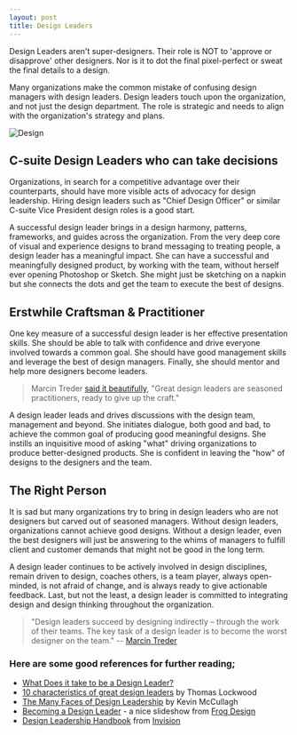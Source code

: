 ```yaml
---
layout: post
title: Design Leaders
---
```


Design Leaders aren't super-designers. Their role is NOT to 'approve or disapprove' other designers. Nor is it to dot the final pixel-perfect or sweat the final details to a design.

Many organizations make the common mistake of confusing design managers with design leaders. Design leaders touch upon the organization, and not just the design department. The role is strategic and needs to align with the organization's strategy and plans.

![Design](https://cdn.oinam.com/img/stock/design-studio-blueprint.jpg)

## C-suite Design Leaders who can take decisions

Organizations, in search for a competitive advantage over their counterparts, should have more visible acts of advocacy for design leadership. Hiring design leaders such as "Chief Design Officer" or similar C-suite Vice President design roles is a good start.

A successful design leader brings in a design harmony, patterns, frameworks, and guides across the organization. From the very deep core of visual and experience designs to brand messaging to treating people, a design leader has a meaningful impact. She can have a successful and meaningfully designed product, by working with the team, without herself ever opening Photoshop or Sketch. She might just be sketching on a napkin but she connects the dots and get the team to execute the best of designs.

## Erstwhile Craftsman & Practitioner

One key measure of a successful design leader is her effective presentation skills. She should be able to talk with confidence and drive everyone involved towards a common goal. She should have good management skills and leverage the best of design managers. Finally, she should mentor and help more designers become leaders.

> Marcin Treder <a href="https://www.uxpin.com/studio/blog/persona-great-design-leader/">said it beautifully</a>, "Great design leaders are seasoned practitioners, ready to give up the craft."

A design leader leads and drives discussions with the design team, management and beyond. She initiates dialogue, both good and bad, to achieve the common goal of producing good meaningful designs. She instills an inquisitive mood of asking "what" driving organizations to produce better-designed products. She is confident in leaving the "how" of designs to the designers and the team.

## The Right Person

It is sad but many organizations try to bring in design leaders who are not designers but carved out of seasoned managers. Without design leaders, organizations cannot achieve good designs. Without a design leader, even the best designers will just be answering to the whims of managers to fulfill client and customer demands that might not be good in the long term.

A design leader continues to be actively involved in design disciplines, remain driven to design, coaches others, is a team player, always open-minded, is not afraid of change, and is always ready to give actionable feedback. Last, but not the least, a design leader is committed to integrating design and design thinking throughout the organization.

> "Design leaders succeed by designing indirectly – through the work of their teams. The key task of a design leader is to become the worst designer on the team." -- <a href="https://www.uxpin.com/studio/blog/persona-great-design-leader/">Marcin Treder</a>

### Here are some good references for further reading;

- [What Does it take to be a Design Leader?](https://www.linkedin.com/pulse/what-does-take-design-leader-michael-ditullo/)
- [10 characteristics of great design leaders](http://lockwoodresource.com/ten-characteristics-of-great-design-leaders/) by Thomas Lockwood
- [The Many Faces of Design Leadership](http://www.core77.com/posts/9962/the-many-faces-of-design-leadership-by-kevin-mccullagh-9962) by Kevin McCullagh
- [Becoming a Design Leader](https://www.slideshare.net/frogdesign/work-in-progress-thoughts-on-design-leadership) - a nice slideshow from [Frog Design](https://www.frogdesign.com/)
- [Design Leadership Handbook](https://www.designbetter.co/design-leadership-handbook) from [Invision](https://www.invisionapp.com)